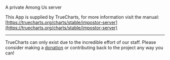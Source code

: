 A private Among Us server

This App is supplied by TrueCharts, for more information visit the manual: [https://truecharts.org/charts/stable/impostor-server](https://truecharts.org/charts/stable/impostor-server)

---

TrueCharts can only exist due to the incredible effort of our staff.
Please consider making a [donation](https://truecharts.org/sponsor) or contributing back to the project any way you can!
